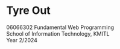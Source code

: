 # Tyre Out
06066302 Fundamental Web Programming  
School of Information Technology, KMITL  
Year 2/2024